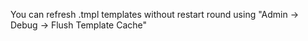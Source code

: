 You can refresh .tmpl templates without restart 
round using "Admin -> Debug -> Flush Template Cache"
